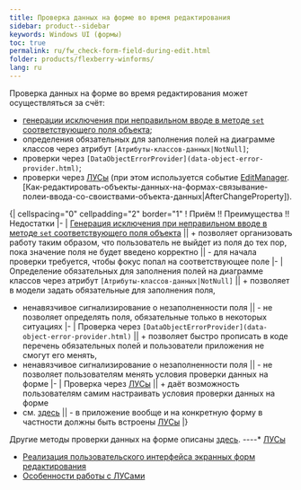 ```yaml
---
title: Проверка данных на форме во время редактирования
sidebar: product--sidebar
keywords: Windows UI (формы)
toc: true
permalink: ru/fw_check-form-field-during-edit.html
folder: products/flexberry-winforms/
lang: ru
---
```

Проверка данных на форме во время редактирования может осуществляться за счёт:
* [генерации исключения при неправильном вводе в методе `set` соответствующего поля объекта](check-user-field-at-set-method.html);
* определения обязательных для заполнения полей на диаграмме классов через атрибут `[Атрибуты-классов-данных|NotNull]`;
* проверки через `[DataObjectErrorProvider](data-object-error-provider.html)`;
* проверки через [ЛУСы](прикладные-системы_features-of-work-with-log-conditions.html) (при этом используется событие [EditManager](edit-manager.html).[Как-редактировать-объекты-данных-на-формах-связывание-полеи-ввода-со-своиствами-объекта-данных|AfterChangeProperty]).

{| cellspacing="0" cellpadding="2" border="1"
! Приём !! Преимущества !! Недостатки
|-
| [Генерация исключения при неправильном вводе в методе `set` соответствующего поля объекта](check-user-field-at-set-method.html) || + позволяет организовать работу таким образом, что пользователь не выйдет из поля до тех пор, пока значение поля не будет введено корректно || - для начала проверки требуется, чтобы фокус попал на соответствующее поле
|-
| Определение обязательных для заполнения полей на диаграмме классов через атрибут `[Атрибуты-классов-данных|NotNull]` || + позволяет в модели задать обязательные для заполнения поля, 
 + ненавязчивое сигнализирование о незаполненности поля || - не позволяет определять поля, обязательные только в некоторых ситуациях
|-
| Проверка через `[DataObjectErrorProvider](data-object-error-provider.html)` || + позволяет быстро прописать в коде перечень обязательных полей и пользователи приложения не смогут его менять, 
 + ненавязчивое сигнализирование о незаполненности поля  || - не позволяет пользователям менять условия проверки данных на форме
|-
| Проверка через [ЛУСы](прикладные-системы_features-of-work-with-log-conditions.html) || + даёт возможность пользователям самим настраивать условия проверки данных на форме 
 + см. [здесь](прикладные-системы_Реализация-пользовательского-интерфеиса-экранных-форм-редактирования.html) || - в приложение вообще и на конкретную форму в частности должны быть встроены [ЛУСы](прикладные-системы_features-of-work-with-log-conditions.html)
|}

Другие методы проверки данных на форме описаны [здесь](edit-form-validation.html).
----* [ЛУСы](прикладные-системы_Лусы.html)
* [Реализация пользовательского интерфейса экранных форм редактирования](прикладные-системы_Реализация-пользовательского-интерфеиса-экранных-форм-редактирования.html)
* [Особенности работы с ЛУСами](прикладные-системы_features-of-work-with-log-conditions.html)